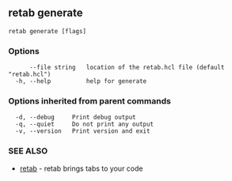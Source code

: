 ## retab generate



```
retab generate [flags]
```

### Options

```
      --file string   location of the retab.hcl file (default "retab.hcl")
  -h, --help          help for generate
```

### Options inherited from parent commands

```
  -d, --debug     Print debug output
  -q, --quiet     Do not print any output
  -v, --version   Print version and exit
```

### SEE ALSO

* [retab](retab.md)	 - retab brings tabs to your code

